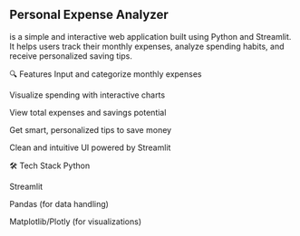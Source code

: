 
## Personal Expense Analyzer 
is a simple and interactive web application built using Python and Streamlit. It helps users track their monthly expenses, analyze spending habits, and receive personalized saving tips.

🔍 Features
Input and categorize monthly expenses

Visualize spending with interactive charts

View total expenses and savings potential

Get smart, personalized tips to save money

Clean and intuitive UI powered by Streamlit

🛠 Tech Stack
Python

Streamlit

Pandas (for data handling)

Matplotlib/Plotly (for visualizations)
